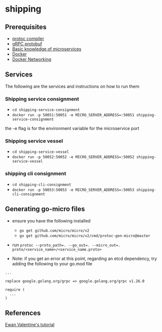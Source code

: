 # shipping

## Prerequisites

- [protoc compiler](https://grpc.io/docs/protoc-installation/)
- [gRPC protobuf](https://grpc.io/docs/languages/go/)
- [Basic knowledge of microservices](https://www.nginx.com/blog/introduction-to-microservices/)
- [Docker](https://hasura.io/blog/the-ultimate-guide-to-writing-dockerfiles-for-go-web-apps-336efad7012c/)
- [Docker Networking](https://docs.docker.com/network/)

## Services
The following are the services and instructions on how to run them

### Shipping service consignment

- `cd shipping-service-consignment`
- `docker run -p 50051:50051 -e MICRO_SERVER_ADDRESS=:50051 shipping-service-consignment`

the -e flag is for the environment variable for the microservice port

### Shipping service vessel

- `cd shipping-service-vessel`
- `docker run -p 50052:50052 -e MICRO_SERVER_ADDRESS=:50052 shipping-service-vessel`

### shipping cli consignment

- `cd shipping-cli-consignment`
- `docker run -p 50053:50053 -e MICRO_SERVER_ADDRESS=:50053 shipping-cli-consignment`


## Generating go-micro files
- ensure you have the following installed
  - `go get github.com/micro/micro/v2`
  - `go get github.com/micro/micro/v2/cmd/protoc-gen-micro@master`

- run `protoc --proto_path=. --go_out=. --micro_out=. proto/<service_name>/<service_name.proto>`

- Note: if you get an error at this point, regarding an etcd dependency, try adding the following to your go.mod file
```
...

replace google.golang.org/grpc => google.golang.org/grpc v1.26.0

require (
  ...
)
```

## References

[Ewan Valentine's tutorial](https://ewanvalentine.io/microservices-in-golang-part-0/)
